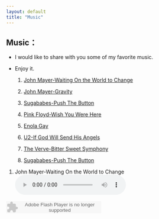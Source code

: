 ```yaml
---
layout: default
title: "Music"
---
```


## Music：

* I would like to share with you some of my favorite music.
* Enjoy it.
  
  1.  <a href="my_music/John_Mayer_Waiting_On_the_World_to_Change.mp3">John Mayer-Waiting On the World to Change</a>
  
  2.  <a href="my_music/John_Mayer_Gravity.mp3">John Mayer-Gravity</a>
  
  3.  <a href="my_music/Sugababes  Push The Button Official Music Video.mp3">Sugababes-Push The Button</a>

  4.  <a href="my_music/Pink Floyd Wish You Were Here.mp3">Pink Floyd-Wish You Were Here</a>

  5.  <a href="my_music/Enola Gay.mp3">Enola Gay</a>
  
  6.  <a href="my_music/U2 If God Will Send His Angels Official Music Video.mp3">U2-If God Will Send His Angels</a>
  
  7.  <a href="my_music/The Verve  Bitter Sweet Symphony.mp3">The Verve-Bitter Sweet Symphony</a>
  
  8.  <a href="my_music/Sugababes  Push The Button.mp3">Sugababes-Push The Button </a>
 

1. John Mayer-Waiting On the World to Change
   <audio controls>
    <source src="my_music/John_Mayer_Waiting_On_the_World_to_Change.mp3" type="audio/mpeg">
    Your browser does not support the audio element.
  </audio>

<embed src="http://www.xiami.com/widget/0_3515679/singlePlayer.swf" type="application/x-shockwave-flash" width="257" height="33" wmode="transparent"></embed>

